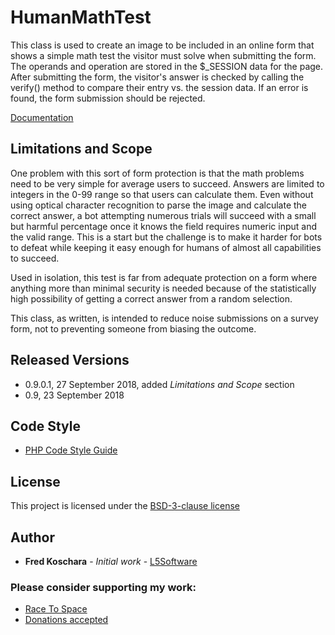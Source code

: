 # HumanMathTest

This class is used to create an image to be included in an online form that shows a
simple math test the visitor must solve when submitting the form. The operands and
operation are stored in the $_SESSION data for the page. After submitting the form,
the visitor's answer is checked by calling the verify() method to compare their entry
vs. the session data. If an error is found, the form submission should be rejected.

[Documentation](https://FKEinternet.net/FOSS/PHP/HumanMathTest/)

## Limitations and Scope

One problem with this sort of form protection is that the math problems need
to be very simple for average users to succeed. Answers are limited to integers
in the 0-99 range so that users can calculate them. Even without using optical
character recognition to parse the image and calculate the correct answer, a bot
attempting numerous trials will succeed with a small but harmful percentage once
it knows the field requires numeric input and the valid range. This is a start
but the challenge is to make it harder for bots to defeat while keeping it easy
enough for humans of almost all capabilities to succeed.

Used in isolation, this test is far from adequate protection on a form where
anything more than minimal security is needed because of the statistically high
possibility of getting a correct answer from a random selection.

This class, as written, is intended to reduce noise submissions on a survey
form, not to preventing someone from biasing the outcome.

## Released Versions

* 0.9.0.1, 27 September 2018, added *Limitations and Scope* section
* 0.9, 23 September 2018

## Code Style

* [PHP Code Style Guide](http://mitsloan.mit.edu/shared/content/PHP_Code_Style_Guide.php)

## License

This project is licensed under the [BSD-3-clause license](https://opensource.org/licenses/BSD-3-Clause)

## Author

* **Fred Koschara** - *Initial work* - [L5Software](https://github.com/L5Software)

### Please consider supporting my work:

* [Race To Space](https://RaceToSpaceProject.com/shopping/bookpreorder.php)
* [Donations accepted](http://wfredk.com/donate.php)
